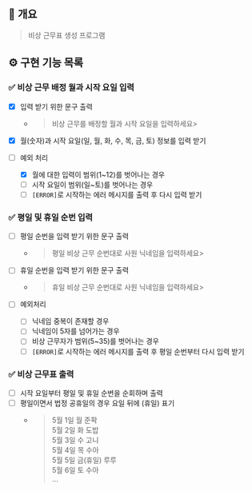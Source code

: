 ## 📝 개요
> 비상 근무표 생성 프로그램

## ⚙️ 구현 기능 목록

### ✅ 비상 근무 배정 월과 시작 요일 입력

- [x] 입력 받기 위한 문구 출력
  - >  비상 근무를 배정할 월과 시작 요일을 입력하세요>

- [x] 월(숫자)과 시작 요일(일, 월, 화, 수, 목, 금, 토) 정보를 입력 받기
- [ ] 예외 처리
  - [x] 월에 대한 입력이 범위(1~12)를 벗어나는 경우
  - [ ] 시작 요일이 범위(일~토)를 벗어나는 경우
  - [ ] `[ERROR]`로 시작하는 에러 메시지를 출력 후 다시 입력 받기

### ✅ 평일 및 휴일 순번 입력

- [ ] 평일 순번을 입력 받기 위한 문구 출력
  - > 평일 비상 근무 순번대로 사원 닉네임을 입력하세요>

- [ ] 휴일 순번을 입력 받기 위한 문구 출력
  - > 휴일 비상 근무 순번대로 사원 닉네임을 입력하세요>

- [ ] 예외처리
  - [ ] 닉네임 중복이 존재할 경우
  - [ ] 닉네임이 5자를 넘어가는 경우
  - [ ] 비상 근무자가 범위(5~35)를 벗어나는 경우
  - [ ] `[ERROR]`로 시작하는 에러 메시지를 출력 후 평일 순번부터 다시 입력 받기

### ✅ 비상 근무표 출력

- [ ] 시작 요일부터 평일 및 휴일 순번을 순회하며 출력
- [ ] 평일이면서 법정 공휴일의 경우 요일 뒤에 (휴일) 표기
  - > 5월 1일 월 준팍<br>
    5월 2일 화 도밥<br>
    5월 3일 수 고니<br>
    5월 4일 목 수아<br>
    5월 5일 금(휴일) 루루<br>
    5월 6일 토 수아<br>
    ...